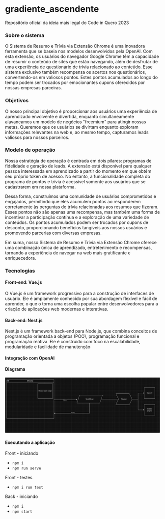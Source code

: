 # gradiente_ascendente

Repositório oficial da ideia mais legal do Code in Quero 2023

<!-- ### Sobre o sistema
É uma extensão do chrome que utiliza dos modelos da openAI para resumir o conteúdo de sites que usuário estiverem usando gera perguntas de trívia sobre o mesmo e converte acertos em pontos, que no final são trocados por cupons de empresas parceiras.


### Objetivos
Com um sistema de usuários fremium que diverte e capta leads

### Modelo de operação
Nosso modelo de operação foca em programas de fidelidade e coleta de leads para parceiros. A extensão é aberta para quem quiser aprender e tiver seu próprio token, mas os usuários só tem acesso ao programa de pontos caso cadastrados.

 -->

### Sobre o sistema

O Sistema de Resumo e Trívia via Extensão Chrome é uma inovadora ferramenta que se baseia nos modelos desenvolvidos pela OpenAI. Com esta extensão, os usuários do navegador Google Chrome têm a capacidade de resumir o conteúdo de sites que estão navegando, além de desfrutar de uma experiência de questionário de trívia relacionado ao conteúdo. Esse sistema exclusivo também recompensa os acertos nos questionários, convertendo-os em valiosos pontos. Estes pontos acumulados ao longo do tempo podem ser trocados por emocionantes cupons oferecidos por nossas empresas parceiras.

### Objetivos

O nosso principal objetivo é proporcionar aos usuários uma experiência de aprendizado envolvente e divertida, enquanto simultaneamente alavancamos um modelo de negócios "freemium" para atingir nossas metas. Queremos que os usuários se divirtam enquanto exploram informações relevantes na web e, ao mesmo tempo, capturamos leads valiosos para nossos parceiros.

### Modelo de operação

Nossa estratégia de operação é centrada em dois pilares: programas de fidelidade e geração de leads. A extensão está disponível para qualquer pessoa interessada em aprendizado a partir do momento em que obtém seu próprio token de acesso. No entanto, a funcionalidade completa do programa de pontos e trívia é acessível somente aos usuários que se cadastrarem em nossa plataforma.

Dessa forma, construímos uma comunidade de usuários comprometidos e engajados, permitindo que eles acumulem pontos ao responderem corretamente às perguntas de trívia relacionadas aos resumos que fizeram. Esses pontos não são apenas uma recompensa, mas também uma forma de incentivar a participação contínua e a exploração de uma variedade de conteúdos. Os pontos acumulados podem ser trocados por cupons de desconto, proporcionando benefícios tangíveis aos nossos usuários e promovendo parcerias com diversas empresas.

Em suma, nosso Sistema de Resumo e Trívia via Extensão Chrome oferece uma combinação única de aprendizado, entretenimento e recompensas, tornando a experiência de navegar na web mais gratificante e enriquecedora.

### Tecnologias

#### Front-end: Vue.js

O Vue.js é um framework progressivo para a construção de interfaces de usuário. Ele é amplamente conhecido por sua abordagem flexível e fácil de aprender, o que o torna uma escolha popular entre desenvolvedores para a criação de aplicações web modernas e interativas.

#### Back-end: Nest.js

Nest.js é um framework back-end para Node.js, que combina conceitos de programação orientada a objetos (POO), programação funcional e programação reativa. Ele é construído com foco na escalabilidade, modularidade e facilidade de manutenção

#### Integração com OpenAI

#### Diagrama

![Imagem do diagrama](/assets/print1.png)

#### Executando a aplicação

Front - iniciando

- `npm i`
- `npm run serve`

Front - testes

- `npm i run test`

Back - iniciando

- `npm i`
- `npm start`
